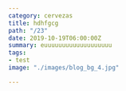 ```yaml
---
category: cervezas
title: hdhfgcg
path: "/23"
date: 2019-10-19T06:00:00Z
summary: euuuuuuuuuuuuuuuuuuu
tags:
- test
image: "./images/blog_bg_4.jpg"

---
```

